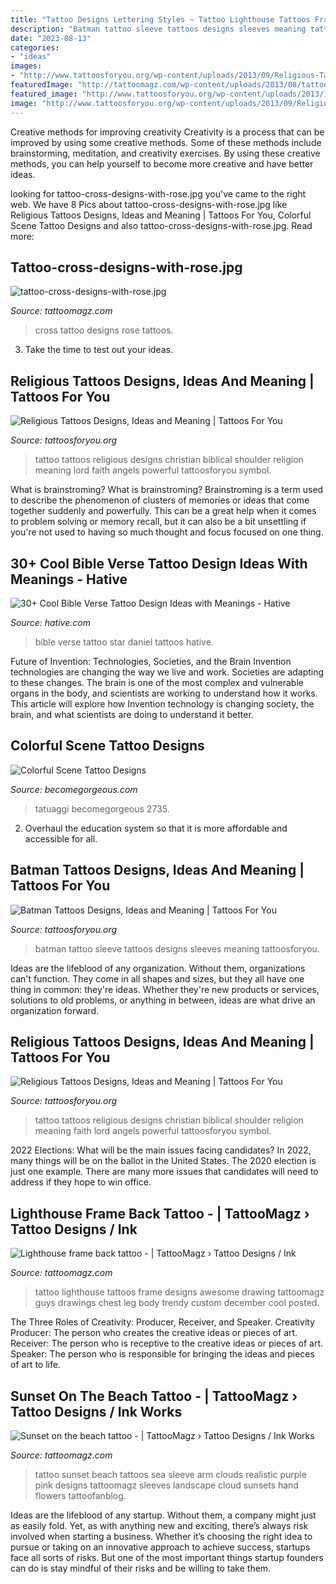 ```yaml
---
title: "Tattoo Designs Lettering Styles ~ Tattoo Lighthouse Tattoos Frame Designs Awesome Drawing Tattoomagz Guys Drawings Chest Leg Body Trendy Custom December Cool Posted"
description: "Batman tattoo sleeve tattoos designs sleeves meaning tattoosforyou"
date: "2023-08-13"
categories:
- "ideas"
images:
- "http://www.tattoosforyou.org/wp-content/uploads/2013/09/Religious-Tattoo-Designs-For-Men-764x1024.jpg"
featuredImage: "http://tattoomagz.com/wp-content/uploads/2013/08/tattoo-cross-designs-with-rose.jpg"
featured_image: "http://www.tattoosforyou.org/wp-content/uploads/2013/10/Batman-Sleeve-Tattoo.jpg"
image: "http://www.tattoosforyou.org/wp-content/uploads/2013/09/Religious-Tattoo-Designs-For-Men.jpg"
---
```



Creative methods for improving creativity
Creativity is a process that can be improved by using some creative methods. Some of these methods include brainstorming, meditation, and creativity exercises. By using these creative methods, you can help yourself to become more creative and have better ideas.

	

		
looking for tattoo-cross-designs-with-rose.jpg you've came to the right web. We have 8 Pics about tattoo-cross-designs-with-rose.jpg like Religious Tattoos Designs, Ideas and Meaning | Tattoos For You, Colorful Scene Tattoo Designs and also tattoo-cross-designs-with-rose.jpg. Read more:
		
    
## Tattoo-cross-designs-with-rose.jpg

<img loading=lazy src="http://tattoomagz.com/wp-content/uploads/2013/08/tattoo-cross-designs-with-rose.jpg" onerror="this.onerror=null;this.src='https://tse3.mm.bing.net/th?id=OIP.L6RwzqBzSpb3z2qYUMUmJAHaJ4&amp;pid=15.1';" alt="tattoo-cross-designs-with-rose.jpg">

_Source: tattoomagz.com_

>cross tattoo designs rose tattoos. 

	

3. Take the time to test out your ideas.

    
## Religious Tattoos Designs, Ideas And Meaning | Tattoos For You

<img loading=lazy src="http://www.tattoosforyou.org/wp-content/uploads/2013/09/Religious-Tattoo-Designs-For-Men-764x1024.jpg" onerror="this.onerror=null;this.src='https://tse2.mm.bing.net/th?id=OIP.xOn1c8wnxqDBKsMxuWXgvgHaJ7&amp;pid=15.1';" alt="Religious Tattoos Designs, Ideas and Meaning | Tattoos For You">

_Source: tattoosforyou.org_

>tattoo tattoos religious designs christian biblical shoulder religion meaning lord faith angels powerful tattoosforyou symbol. 

	

What is brainstroming?
What is brainstroming? Brainstroming is a term used to describe the phenomenon of clusters of memories or ideas that come together suddenly and powerfully. This can be a great help when it comes to problem solving or memory recall, but it can also be a bit unsettling if you're not used to having so much thought and focus focused on one thing.

    
## 30+ Cool Bible Verse Tattoo Design Ideas With Meanings - Hative

<img loading=lazy src="https://hative.com/wp-content/uploads/2014/03/bible-verse-tattoos/10-star-and-daniel-12-3.jpg" onerror="this.onerror=null;this.src='https://tse4.mm.bing.net/th?id=OIP.cWRwqfM8byjZBbyzza9_EQHaJ3&amp;pid=15.1';" alt="30+ Cool Bible Verse Tattoo Design Ideas with Meanings - Hative">

_Source: hative.com_

>bible verse tattoo star daniel tattoos hative. 

	

Future of Invention: Technologies, Societies, and the Brain
Invention technologies are changing the way we live and work. Societies are adapting to these changes. The brain is one of the most complex and vulnerable organs in the body, and scientists are working to understand how it works. This article will explore how Invention technology is changing society, the brain, and what scientists are doing to understand it better.

    
## Colorful Scene Tattoo Designs

<img loading=lazy src="https://static.becomegorgeous.com/img/arts/2010/Sep/13/2735/cupcake11_tattoo.jpg" onerror="this.onerror=null;this.src='https://tse1.mm.bing.net/th?id=OIP.zfD-SUUIt8sHkIaAOLj3HgAAAA&amp;pid=15.1';" alt="Colorful Scene Tattoo Designs">

_Source: becomegorgeous.com_

>tatuaggi becomegorgeous 2735. 

	

2. Overhaul the education system so that it is more affordable and accessible for all.

    
## Batman Tattoos Designs, Ideas And Meaning | Tattoos For You

<img loading=lazy src="http://www.tattoosforyou.org/wp-content/uploads/2013/10/Batman-Sleeve-Tattoo.jpg" onerror="this.onerror=null;this.src='https://tse4.mm.bing.net/th?id=OIP.AwbRFW4RFky7oTc-yKFvnQHaJ4&amp;pid=15.1';" alt="Batman Tattoos Designs, Ideas and Meaning | Tattoos For You">

_Source: tattoosforyou.org_

>batman tattoo sleeve tattoos designs sleeves meaning tattoosforyou. 

	

Ideas are the lifeblood of any organization. Without them, organizations can't function. They come in all shapes and sizes, but they all have one thing in common: they're ideas. Whether they're new products or services, solutions to old problems, or anything in between, ideas are what drive an organization forward.

    
## Religious Tattoos Designs, Ideas And Meaning | Tattoos For You

<img loading=lazy src="http://www.tattoosforyou.org/wp-content/uploads/2013/09/Religious-Tattoo-Designs-For-Men.jpg" onerror="this.onerror=null;this.src='https://tse1.mm.bing.net/th?id=OIP.YDQ5kh_Pswga-iEErwtNoQHaJ6&amp;pid=15.1';" alt="Religious Tattoos Designs, Ideas and Meaning | Tattoos For You">

_Source: tattoosforyou.org_

>tattoo tattoos religious designs christian biblical shoulder religion meaning faith lord angels powerful tattoosforyou symbol. 

	

2022 Elections: What will be the main issues facing candidates?
In 2022, many things will be on the ballot in the United States. The 2020 election is just one example. There are many more issues that candidates will need to address if they hope to win office.

    
## Lighthouse Frame Back Tattoo - | TattooMagz › Tattoo Designs / Ink

<img loading=lazy src="https://tattoomagz.com/wp-content/uploads/Lighthouse-frame-back-tattoo.jpg" onerror="this.onerror=null;this.src='https://tse3.mm.bing.net/th?id=OIP.bYLc6qts0YpeXQoj0jfcwwHaJ4&amp;pid=15.1';" alt="Lighthouse frame back tattoo - | TattooMagz › Tattoo Designs / Ink">

_Source: tattoomagz.com_

>tattoo lighthouse tattoos frame designs awesome drawing tattoomagz guys drawings chest leg body trendy custom december cool posted. 

	

The Three Roles of Creativity: Producer, Receiver, and Speaker.
Creativity Producer: The person who creates the creative ideas or pieces of art.
Receiver: The person who is receptive to the creative ideas or pieces of art. 
Speaker: The person who is responsible for bringing the ideas and pieces of art to life.

    
## Sunset On The Beach Tattoo - | TattooMagz › Tattoo Designs / Ink Works

<img loading=lazy src="https://tattoomagz.com/wp-content/uploads/Sunset-on-the-beach-tattoo.jpg" onerror="this.onerror=null;this.src='https://tse3.mm.bing.net/th?id=OIP.Z89PTHncasL5k5vZtmTcfQHaH6&amp;pid=15.1';" alt="Sunset on the beach tattoo - | TattooMagz › Tattoo Designs / Ink Works">

_Source: tattoomagz.com_

>tattoo sunset beach tattoos sea sleeve arm clouds realistic purple pink designs tattoomagz sleeves landscape cloud sunsets hand flowers tattoofanblog. 

	

Ideas are the lifeblood of any startup. Without them, a company might just as easily fold. Yet, as with anything new and exciting, there’s always risk involved when starting a business. Whether it’s choosing the right idea to pursue or taking on an innovative approach to achieve success, startups face all sorts of risks. But one of the most important things startup founders can do is stay mindful of their risks and be willing to take them.

